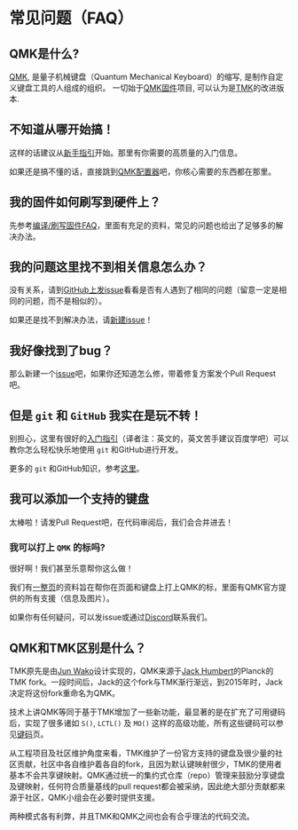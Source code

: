 # 常见问题（FAQ）

## QMK是什么?

[QMK](https://github.com/qmk), 是量子机械键盘（Quantum Mechanical Keyboard）的缩写, 是制作自定义键盘工具的人组成的组织。 一切始于[QMK固件](https://github.com/qmk/qmk_firmware)项目, 可以认为是[TMK](https://github.com/tmk/tmk_keyboard)的改进版本.

## 不知道从哪开始搞！

这样的话建议从[新手指引](zh-cn/newbs.md)开始。那里有你需要的高质量的入门信息。

如果还是搞不懂的话，直接跳到[QMK配置器](https://config.qmk.fm)吧，你核心需要的东西都在那里。

## 我的固件如何刷写到硬件上？

先参考[编译/刷写固件FAQ](zh-cn/faq_build.md)，里面有充足的资料，常见的问题也给出了足够多的解决办法。

## 我的问题这里找不到相关信息怎么办？

没有关系，请到[GitHub上发issue](https://github.com/qmk/qmk_firmware/issues)看看是否有人遇到了相同的问题（留意一定是相同的问题，而不是相似的）。

如果还是找不到解决办法，请[新建issue](https://github.com/qmk/qmk_firmware/issues/new)！

## 我好像找到了bug？

那么新建一个[issue](https://github.com/qmk/qmk_firmware/issues/new)吧，如果你还知道怎么修，带着修复方案发个Pull Request吧。

## 但是 `git` 和 `GitHub` 我实在是玩不转！

别担心，这里有很好的[入门指引](zh-cn/newbs_git_best_practices.md)（译者注：英文的，英文苦手建议百度学吧）可以教你怎么轻松快乐地使用 `git` 和GitHub进行开发。

更多的 `git` 和GitHub知识，参考[这里](zh-cn/newbs_learn_more_resources.md)。

## 我可以添加一个支持的键盘

太棒啦！请发Pull Request吧，在代码审阅后，我们会合并进去！

### 我可以打上 `QMK` 的标吗?

很好啊！我们甚至乐意帮你这么做！

我们有[一整页](https://qmk.fm/powered/)的资料旨在帮你在页面和键盘上打上QMK的标，里面有QMK官方提供的所有支援（信息及图片）。

如果你有任何疑问，可以发issue或通过[Discord](https://discord.gg/Uq7gcHh)联系我们。

## QMK和TMK区别是什么？

TMK原先是由[Jun Wako](https://github.com/tmk)设计实现的，QMK来源于[Jack Humbert](https://github.com/jackhumbert)的Planck的TMK fork。一段时间后，Jack的这个fork与TMK渐行渐远，到2015年时，Jack决定将这份fork重命名为QMK。

技术上讲QMK等同于基于TMK增加了一些新功能，最显著的是在扩充了可用键码后，实现了很多诸如 `S()`, `LCTL()` 及 `MO()` 这样的高级功能，所有这些键码可以参见[键码](zh-cn/keycodes.md)页。

从工程项目及社区维护角度来看，TMK维护了一份官方支持的键盘及很少量的社区贡献，社区中各自维护着各自的fork，且因为默认键映射很少，TMK的使用者基本不会共享键映射。QMK通过统一的集约式仓库（repo）管理来鼓励分享键盘及键映射，任何符合质量基线的pull request都会被采纳，因此绝大部分贡献都来源于社区，QMK小组会在必要时提供支援。

两种模式各有利弊，并且TMK和QMK之间也会有合乎理法的代码交流。
